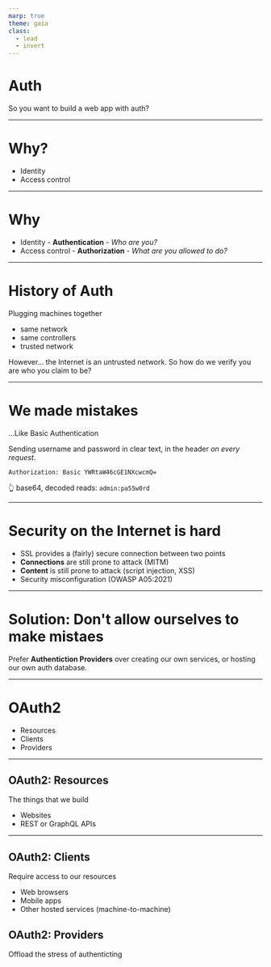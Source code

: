 ```yaml
---
marp: true
theme: gaia
class:
  - lead
  - invert
---
```


# Auth

So you want to build a web app with auth?

---

# Why?

- Identity
- Access control

---

# Why

- Identity - **Authentication** - _Who are you?_
- Access control - **Authorization** - _What are you allowed to do?_

---

# History of Auth

Plugging machines together
- same network
- same controllers
- trusted network

However... the Internet is an untrusted network. So how do we verify you are who you claim to be?

---

# We made mistakes

...Like Basic Authentication

Sending username and password in clear text, in the header _on every request_.

```
Authorization: Basic YWRtaW46cGE1NXcwcmQ=
```

👆 base64, decoded reads: `admin:pa55w0rd`

---

# Security on the Internet is hard

- SSL provides a (fairly) secure connection between two points
- **Connections** are still prone to attack (MITM)
- **Content** is still prone to attack (script injection, XSS)
- Security misconfiguration (OWASP A05:2021)

---

# Solution: Don't allow ourselves to make mistaes

Prefer **Authentiction Providers** over creating our own services, or hosting our own auth database.

---

# OAuth2

- Resources
- Clients
- Providers

---

## OAuth2: Resources

The things that we build
- Websites
- REST or GraphQL APIs

---

## OAuth2: Clients

Require access to our resources
- Web browsers
- Mobile apps
- Other hosted services (machine-to-machine)

## OAuth2: Providers

Offload the stress of authenticting





